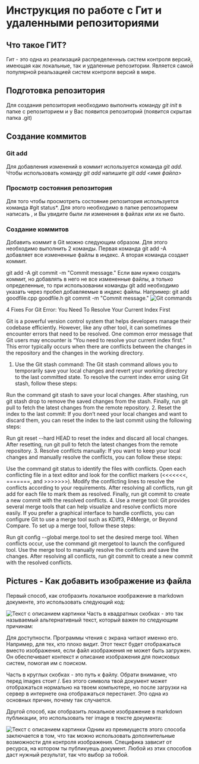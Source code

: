 # Инструкция по работе с Гит и удаленными репозиториями

## Что такое ГИТ?
Гит - это одна из реализаций распределенныъ систем контроля версий, имеющая как локальные, так и удаленные репозитории. Является самой популярной реальзацией систем контроля версий в мире.

## Подготовка репозитория
Для создания репозитория необходимо выполнить команду *git init* в папке с репозиторием и у Вас появится репозиторий (появится скрытая папка .git)

## Создание коммитов 

### Git add
Для добавления изменений в коммит используется команда *git add*. Чтобы использовать команду *git add* напишите *git add <имя файла>*

### Просмотр состояния репозитория
Для того чтобы просмотреть состояние репозитория используется команда #git status*. Для этого необходимо в папке   репозиторием написать , и Вы увидите были ли изменения в файлах или их не было.

### Создание коммитов
Добавить коммит в Git можно следующим образом. Для этого необходимо выполнить 2 команды. Первая команда git add -A добавляет все измененные файлы в индекс. А вторая команда создает коммит.

git add -A
git commit -m "Commit message."
Если вам нужно создать коммит, но добавлять в него не все измененные файлы, а только определенные, то при использовании команды git add необходимо указать через пробел добавляемые в индекс файлы. Например: git add goodfile.cpp goodfile.h
git commit -m "Commit message."
![Git commands](https://media.dev.to/cdn-cgi/image/width=1000,height=420,fit=cover,gravity=auto,format=auto/https%3A%2F%2Fdev-to-uploads.s3.amazonaws.com%2Fi%2Frixan4h4z8y94eq89som.png)

4 Fixes For Git Error: You Need To Resolve Your Current Index First

Git is a powerful version control system that helps developers manage their codebase efficiently. However, like any other tool, it can sometimes encounter errors that need to be resolved. One common error message that Git users may encounter is “You need to resolve your current index first.” This error typically occurs when there are conflicts between the changes in the repository and the changes in the working directory. 

1. Use the Git stash command: The Git stash command allows you to temporarily save your local changes and revert your working directory to the last committed state. To resolve the current index error using Git stash, follow these steps:

Run the command git stash to save your local changes.
After stashing, run git stash drop to remove the saved changes from the stash.
Finally, run git pull to fetch the latest changes from the remote repository.
2. Reset the index to the last commit: If you don’t need your local changes and want to discard them, you can reset the index to the last commit using the following steps:

Run git reset --hard HEAD to reset the index and discard all local changes.
After resetting, run git pull to fetch the latest changes from the remote repository.
3. Resolve conflicts manually: If you want to keep your local changes and manually resolve the conflicts, you can follow these steps:

Use the command git status to identify the files with conflicts.
Open each conflicting file in a text editor and look for the conflict markers (<<<<<<<, =======, and >>>>>>>).
Modify the conflicting lines to resolve the conflicts according to your requirements.
After resolving all conflicts, run git add <file> for each file to mark them as resolved.
Finally, run git commit to create a new commit with the resolved conflicts.
4. Use a merge tool: Git provides several merge tools that can help visualize and resolve conflicts more easily. If you prefer a graphical interface to handle conflicts, you can configure Git to use a merge tool such as KDiff3, P4Merge, or Beyond Compare. To set up a merge tool, follow these steps:

Run git config --global merge.tool <tool-name> to set the desired merge tool.
When conflicts occur, use the command git mergetool to launch the configured tool.
Use the merge tool to manually resolve the conflicts and save the changes.
After resolving all conflicts, run git commit to create a new commit with the resolved conflicts.
## Pictures - Как добавить изображение из файла
Первый способ, как отобразить локальное изображение в markdown документе, это использовать следующий код:

![Текст с описанием картинки](/images/picture.jpg)
Часть в квадратных скобках - это так называемый альтернативный текст, который важен по следующим причинам:

Для доступности. Программы чтения с экрана читают именно его. Например, для тех, кто плохо видит.
Этот текст будет отображаться вместо изображения, если файл изображения не может быть загружен.
Он обеспечивает контекст и описание изображения для поисковых систем, помогая им с поиском.

Часть в круглых скобках - это путь к файлу. Обрати внимание, что перед images стоит /. Без этого символа твой документ может отображаться нормально на твоем компьютере, но после загрузки на сервер в интернете она отображаться перестанет. Это одна из основных причин, почему так случается.

Другой способ, как отобразить локальное изображение в markdown публикации, это использовать тег image в тексте документа:

<image src="/images/picture.jpg" alt="Текст с описанием картинки">
Одним из преимуществ этого способа заключается в том, что так можно использовать дополнительные возможности для контроля изображения. Специфика зависит от ресурса, на котором ты публикуешь документ.
Любой из этих способов даст нужный результат, так что выбор за тобой.
